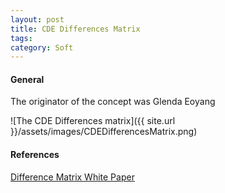 ```yaml
---
layout: post
title: CDE Differences Matrix
tags: 
category: Soft
---
```

#### General ####

The originator of the concept was Glenda Eoyang

![The CDE Differences matrix]({{ site.url }}/assets/images/CDEDifferencesMatrix.png)

#### References ####

[Difference Matrix White Paper](http://www.complexityforum.com/members/Eoyang%201999%20Difference%20matrix.pdf)
